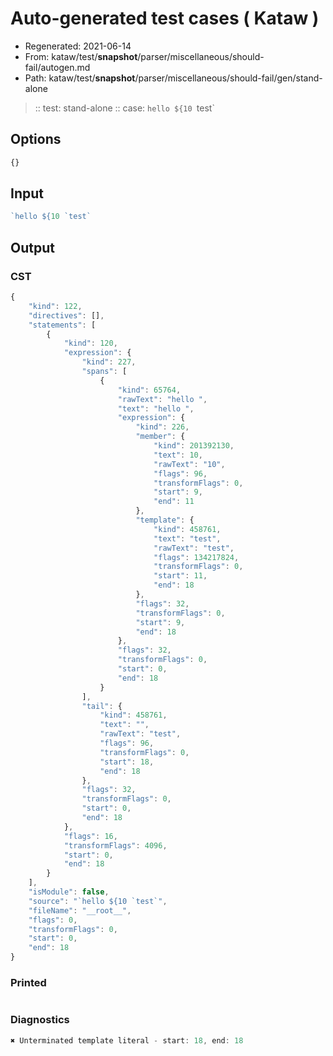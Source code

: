 # Auto-generated test cases ( Kataw )
- Regenerated: 2021-06-14
- From: kataw/test/__snapshot__/parser/miscellaneous/should-fail/autogen.md
- Path: kataw/test/__snapshot__/parser/miscellaneous/should-fail/gen/stand-alone
> :: test: stand-alone
> :: case: `hello ${10 `test`
## Options

`````js
{}
`````
## Input

`````js
`hello ${10 `test`
`````
## Output

### CST

```javascript
{
    "kind": 122,
    "directives": [],
    "statements": [
        {
            "kind": 120,
            "expression": {
                "kind": 227,
                "spans": [
                    {
                        "kind": 65764,
                        "rawText": "hello ",
                        "text": "hello ",
                        "expression": {
                            "kind": 226,
                            "member": {
                                "kind": 201392130,
                                "text": 10,
                                "rawText": "10",
                                "flags": 96,
                                "transformFlags": 0,
                                "start": 9,
                                "end": 11
                            },
                            "template": {
                                "kind": 458761,
                                "text": "test",
                                "rawText": "test",
                                "flags": 134217824,
                                "transformFlags": 0,
                                "start": 11,
                                "end": 18
                            },
                            "flags": 32,
                            "transformFlags": 0,
                            "start": 9,
                            "end": 18
                        },
                        "flags": 32,
                        "transformFlags": 0,
                        "start": 0,
                        "end": 18
                    }
                ],
                "tail": {
                    "kind": 458761,
                    "text": "",
                    "rawText": "test",
                    "flags": 96,
                    "transformFlags": 0,
                    "start": 18,
                    "end": 18
                },
                "flags": 32,
                "transformFlags": 0,
                "start": 0,
                "end": 18
            },
            "flags": 16,
            "transformFlags": 4096,
            "start": 0,
            "end": 18
        }
    ],
    "isModule": false,
    "source": "`hello ${10 `test`",
    "fileName": "__root__",
    "flags": 0,
    "transformFlags": 0,
    "start": 0,
    "end": 18
}
```

### Printed

```javascript

```

### Diagnostics

```javascript
✖ Unterminated template literal - start: 18, end: 18

```

